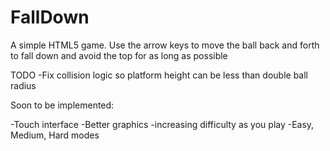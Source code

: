FallDown
========

A simple HTML5 game. Use the arrow keys to move the ball back and forth to fall down and avoid the top for as long as possible

TODO
-Fix collision logic so platform height can be less than double ball radius


Soon to be implemented:

-Touch interface
-Better graphics
-increasing difficulty as you play
-Easy, Medium, Hard modes
